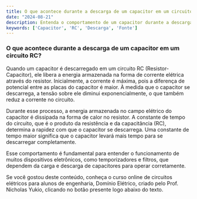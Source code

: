 ```yaml
---
title: O que acontece durante a descarga de um capacitor em um circuito RC?
date: "2024-08-21"
description: Entenda o comportamento de um capacitor durante a descarga em um circuito RC.
keywords: ['Capacitor', 'RC', 'Descarga', 'Fonte']
---
```


### O que acontece durante a descarga de um capacitor em um circuito RC?

Quando um capacitor é descarregado em um circuito RC (Resistor-Capacitor), ele libera a energia armazenada na forma de corrente elétrica através do resistor. Inicialmente, a corrente é máxima, pois a diferença de potencial entre as placas do capacitor é maior. À medida que o capacitor se descarrega, a tensão sobre ele diminui exponencialmente, o que também reduz a corrente no circuito.

Durante esse processo, a energia armazenada no campo elétrico do capacitor é dissipada na forma de calor no resistor. A constante de tempo do circuito, que é o produto da resistência e da capacitância (RC), determina a rapidez com que o capacitor se descarrega. Uma constante de tempo maior significa que o capacitor levará mais tempo para se descarregar completamente.

Esse comportamento é fundamental para entender o funcionamento de muitos dispositivos eletrônicos, como temporizadores e filtros, que dependem da carga e descarga de capacitores para operar corretamente.

Se você gostou deste conteúdo, conheça o curso online de circuitos elétricos para alunos de engenharia, Domínio Elétrico, criado pelo Prof. Nicholas Yukio, clicando no botão presente logo abaixo do texto.